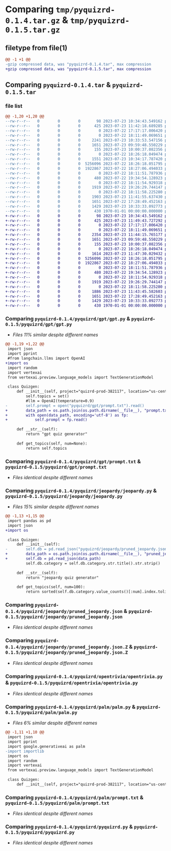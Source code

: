 # Comparing `tmp/pyquizrd-0.1.4.tar.gz` & `tmp/pyquizrd-0.1.5.tar.gz`

## filetype from file(1)

```diff
@@ -1 +1 @@
-gzip compressed data, was "pyquizrd-0.1.4.tar", max compression
+gzip compressed data, was "pyquizrd-0.1.5.tar", max compression
```

## Comparing `pyquizrd-0.1.4.tar` & `pyquizrd-0.1.5.tar`

### file list

```diff
@@ -1,20 +1,20 @@
--rw-r--r--   0        0        0       98 2023-07-23 10:34:43.549162 pyquizrd-0.1.4/README.md
--rw-r--r--   0        0        0      425 2023-07-23 11:42:18.689285 pyquizrd-0.1.4/pyproject.toml
--rw-r--r--   0        0        0        0 2023-07-22 17:17:17.006420 pyquizrd-0.1.4/pyquizrd/__init__.py
--rw-r--r--   0        0        0        0 2023-07-22 18:11:49.069651 pyquizrd-0.1.4/pyquizrd/gpt/__init__.py
--rw-r--r--   0        0        0     2241 2023-07-23 10:33:53.547156 pyquizrd-0.1.4/pyquizrd/gpt/gpt.py
--rw-r--r--   0        0        0     1651 2023-07-23 09:59:48.550229 pyquizrd-0.1.4/pyquizrd/gpt/prompt.txt
--rw-r--r--   0        0        0      155 2023-07-23 10:00:37.082356 pyquizrd-0.1.4/pyquizrd/gpt/x.py
--rw-r--r--   0        0        0        0 2023-07-22 18:26:18.049474 pyquizrd-0.1.4/pyquizrd/jeopardy/__init__.py
--rw-r--r--   0        0        0     1551 2023-07-23 10:34:17.787420 pyquizrd-0.1.4/pyquizrd/jeopardy/jeopardy.py
--rw-r--r--   0        0        0  5256096 2023-07-22 18:26:18.051795 pyquizrd-0.1.4/pyquizrd/jeopardy/pruned_jeopardy.json
--rw-r--r--   0        0        0  1922867 2023-07-22 18:27:06.494033 pyquizrd-0.1.4/pyquizrd/jeopardy/pruned_jeopardy.json.Z
--rw-r--r--   0        0        0        0 2023-07-22 18:11:51.787936 pyquizrd-0.1.4/pyquizrd/manual/__init__.py
--rw-r--r--   0        0        0      480 2023-07-22 19:34:54.128923 pyquizrd-0.1.4/pyquizrd/manual/manual.py
--rw-r--r--   0        0        0        0 2023-07-22 18:11:54.929318 pyquizrd-0.1.4/pyquizrd/opentrivia/__init__.py
--rw-r--r--   0        0        0     1919 2023-07-22 19:26:29.744147 pyquizrd-0.1.4/pyquizrd/opentrivia/opentrivia.py
--rw-r--r--   0        0        0        0 2023-07-22 18:11:58.225280 pyquizrd-0.1.4/pyquizrd/palm/__init__.py
--rw-r--r--   0        0        0     1903 2023-07-23 11:41:55.637430 pyquizrd-0.1.4/pyquizrd/palm/palm.py
--rw-r--r--   0        0        0     1651 2023-07-22 17:28:49.452163 pyquizrd-0.1.4/pyquizrd/palm/prompt.txt
--rw-r--r--   0        0        0     1429 2023-07-23 10:33:33.092773 pyquizrd-0.1.4/pyquizrd/pyquizrd.py
--rw-r--r--   0        0        0      430 1970-01-01 00:00:00.000000 pyquizrd-0.1.4/PKG-INFO
+-rw-r--r--   0        0        0       98 2023-07-23 10:34:43.549162 pyquizrd-0.1.5/README.md
+-rw-r--r--   0        0        0      425 2023-07-23 11:49:43.727292 pyquizrd-0.1.5/pyproject.toml
+-rw-r--r--   0        0        0        0 2023-07-22 17:17:17.006420 pyquizrd-0.1.5/pyquizrd/__init__.py
+-rw-r--r--   0        0        0        0 2023-07-22 18:11:49.069651 pyquizrd-0.1.5/pyquizrd/gpt/__init__.py
+-rw-r--r--   0        0        0     2354 2023-07-23 11:44:15.765177 pyquizrd-0.1.5/pyquizrd/gpt/gpt.py
+-rw-r--r--   0        0        0     1651 2023-07-23 09:59:48.550229 pyquizrd-0.1.5/pyquizrd/gpt/prompt.txt
+-rw-r--r--   0        0        0      155 2023-07-23 10:00:37.082356 pyquizrd-0.1.5/pyquizrd/gpt/x.py
+-rw-r--r--   0        0        0        0 2023-07-22 18:26:18.049474 pyquizrd-0.1.5/pyquizrd/jeopardy/__init__.py
+-rw-r--r--   0        0        0     1614 2023-07-23 11:47:30.029432 pyquizrd-0.1.5/pyquizrd/jeopardy/jeopardy.py
+-rw-r--r--   0        0        0  5256096 2023-07-22 18:26:18.051795 pyquizrd-0.1.5/pyquizrd/jeopardy/pruned_jeopardy.json
+-rw-r--r--   0        0        0  1922867 2023-07-22 18:27:06.494033 pyquizrd-0.1.5/pyquizrd/jeopardy/pruned_jeopardy.json.Z
+-rw-r--r--   0        0        0        0 2023-07-22 18:11:51.787936 pyquizrd-0.1.5/pyquizrd/manual/__init__.py
+-rw-r--r--   0        0        0      480 2023-07-22 19:34:54.128923 pyquizrd-0.1.5/pyquizrd/manual/manual.py
+-rw-r--r--   0        0        0        0 2023-07-22 18:11:54.929318 pyquizrd-0.1.5/pyquizrd/opentrivia/__init__.py
+-rw-r--r--   0        0        0     1919 2023-07-22 19:26:29.744147 pyquizrd-0.1.5/pyquizrd/opentrivia/opentrivia.py
+-rw-r--r--   0        0        0        0 2023-07-22 18:11:58.225280 pyquizrd-0.1.5/pyquizrd/palm/__init__.py
+-rw-r--r--   0        0        0     1886 2023-07-23 11:43:45.582603 pyquizrd-0.1.5/pyquizrd/palm/palm.py
+-rw-r--r--   0        0        0     1651 2023-07-22 17:28:49.452163 pyquizrd-0.1.5/pyquizrd/palm/prompt.txt
+-rw-r--r--   0        0        0     1429 2023-07-23 10:33:33.092773 pyquizrd-0.1.5/pyquizrd/pyquizrd.py
+-rw-r--r--   0        0        0      430 1970-01-01 00:00:00.000000 pyquizrd-0.1.5/PKG-INFO
```

### Comparing `pyquizrd-0.1.4/pyquizrd/gpt/gpt.py` & `pyquizrd-0.1.5/pyquizrd/gpt/gpt.py`

 * *Files 11% similar despite different names*

```diff
@@ -1,19 +1,22 @@
 import json
 import pprint
 #from langchain.llms import OpenAI
+import os
 import random
 import vertexai
 from vertexai.preview.language_models import TextGenerationModel
 
 class Quizgen:
     def __init__(self, project="quizrd-prod-382117", location="us-central1"):
         self.topics = set()
         #llm = OpenAI(temperature=0.9)
-        self.prompt = open("pyquizrd/gpt/prompt.txt").read()
+        data_path = os.path.join(os.path.dirname(__file__), "prompt.txt")
+        with open(data_path, encoding='utf-8') as fp:
+            self.prompt = fp.read()
 
     def __str__(self):
         return "gpt quiz generator"
 
     def get_topics(self, num=None):
         return self.topics
```

### Comparing `pyquizrd-0.1.4/pyquizrd/gpt/prompt.txt` & `pyquizrd-0.1.5/pyquizrd/gpt/prompt.txt`

 * *Files identical despite different names*

### Comparing `pyquizrd-0.1.4/pyquizrd/jeopardy/jeopardy.py` & `pyquizrd-0.1.5/pyquizrd/jeopardy/jeopardy.py`

 * *Files 15% similar despite different names*

```diff
@@ -1,13 +1,15 @@
 import pandas as pd
 import json
+import os
 
 class Quizgen:
     def __init__(self):
-        self.db = pd.read_json("pyquizrd/jeopardy/pruned_jeopardy.json")
+        data_path = os.path.join(os.path.dirname(__file__), "pruned_jeopardy.json")
+        self.db = pd.read_json(data_path)
         self.db.category = self.db.category.str.title().str.strip()
 
     def __str__(self):
         return "jeopardy quiz generator"
 
     def get_topics(self, num=100):
         return sorted(self.db.category.value_counts()[:num].index.tolist())
```

### Comparing `pyquizrd-0.1.4/pyquizrd/jeopardy/pruned_jeopardy.json` & `pyquizrd-0.1.5/pyquizrd/jeopardy/pruned_jeopardy.json`

 * *Files identical despite different names*

### Comparing `pyquizrd-0.1.4/pyquizrd/jeopardy/pruned_jeopardy.json.Z` & `pyquizrd-0.1.5/pyquizrd/jeopardy/pruned_jeopardy.json.Z`

 * *Files identical despite different names*

### Comparing `pyquizrd-0.1.4/pyquizrd/opentrivia/opentrivia.py` & `pyquizrd-0.1.5/pyquizrd/opentrivia/opentrivia.py`

 * *Files identical despite different names*

### Comparing `pyquizrd-0.1.4/pyquizrd/palm/palm.py` & `pyquizrd-0.1.5/pyquizrd/palm/palm.py`

 * *Files 6% similar despite different names*

```diff
@@ -1,11 +1,10 @@
 import json
 import pprint
 import google.generativeai as palm
-import importlib
 import os
 import random
 import vertexai
 from vertexai.preview.language_models import TextGenerationModel
 
 class Quizgen:
     def __init__(self, project="quizrd-prod-382117", location="us-central1"):
```

### Comparing `pyquizrd-0.1.4/pyquizrd/palm/prompt.txt` & `pyquizrd-0.1.5/pyquizrd/palm/prompt.txt`

 * *Files identical despite different names*

### Comparing `pyquizrd-0.1.4/pyquizrd/pyquizrd.py` & `pyquizrd-0.1.5/pyquizrd/pyquizrd.py`

 * *Files identical despite different names*

